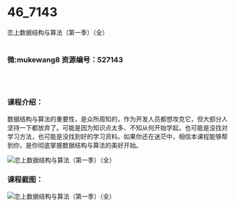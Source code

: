 # 46_7143
恋上数据结构与算法（第一季）（全）
<br/></br>
<h3>微:mukewang8 资源编号：527143</h3>
<br/></br>
<h3>课程介绍：</h3>
<p><a title="查看与 数据结构与算法 相关的文章" target="_blank">数据结构与算法</a>的重要性，是众所周知的，作为开发人员都想攻克它，但大部分人坚持一下都放弃了。可能是因为知识点太多、不知从何开始学起，也可能是没找对学习方法，也可能是没找到好的学习资料。如果你还在迷茫中，相信本课程能够帮到你，是你彻底掌握<a title="查看与 数据结构与算法 相关的文章" target="_blank">数据结构与算法</a>的美好开始。</p>
<p><img src="https://www.ko996.com/wp-content/uploads/img/2019/09/356-36-300x169.jpg" alt="恋上数据结构与算法（第一季）（全）"></p>
<h3>课程截图：</h3>
<p><img src="https://www.ko996.com/wp-content/uploads/img/2019/09/1-46.png" alt="恋上数据结构与算法（第一季）（全）"></p>
